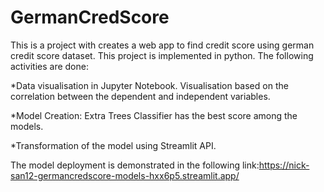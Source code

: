 # GermanCredScore
This is a project with creates a web app to find credit score using german credit score dataset. This project is implemented in python. The following activities are done:

*Data visualisation in Jupyter Notebook. Visualisation based on the correlation between the dependent and independent variables.

*Model Creation: Extra Trees Classifier has the best score among the models.

*Transformation of the model using Streamlit API.

The model deployment is demonstrated in the following link:https://nick-san12-germancredscore-models-hxx6p5.streamlit.app/
